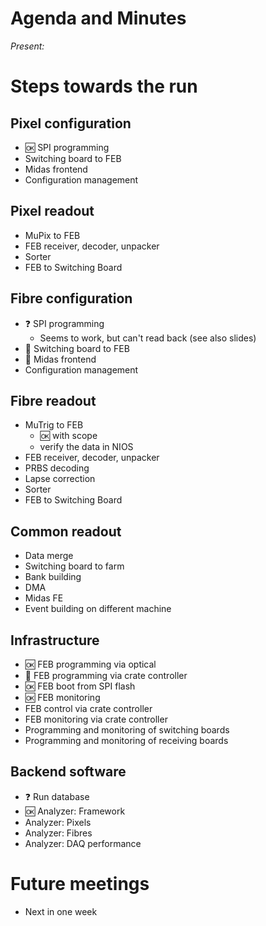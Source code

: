 # Agenda and Minutes

*Present:*

# Steps towards the run

## Pixel configuration ##

* :ok: SPI programming
* Switching board to FEB
* Midas frontend
* Configuration management

## Pixel readout ##

* MuPix to FEB
* FEB receiver, decoder, unpacker
* Sorter
* FEB to Switching Board

## Fibre configuration ##

* :question: SPI programming
    * Seems to work, but can't read back (see also slides)
* :hammer: Switching board to FEB
* :hammer: Midas frontend
* Configuration management

## Fibre readout ##

* MuTrig to FEB
    * :ok: with scope
    * verify the data in NIOS
* FEB receiver, decoder, unpacker
* PRBS decoding
* Lapse correction
* Sorter
* FEB to Switching Board


## Common readout ##

* Data merge
* Switching board to farm
* Bank building
* DMA
* Midas FE
* Event building on different machine

## Infrastructure ##

* :ok: FEB programming via optical
* :hammer: FEB programming via crate controller
* :ok: FEB boot from SPI flash
* :ok: FEB monitoring
* FEB control via crate controller
* FEB monitoring via crate controller
* Programming and monitoring of switching boards
* Programming and monitoring of receiving boards

## Backend software ##

* :question: Run database
* :ok: Analyzer: Framework
* Analyzer: Pixels
* Analyzer: Fibres
* Analyzer: DAQ performance

# Future meetings

* Next in one week